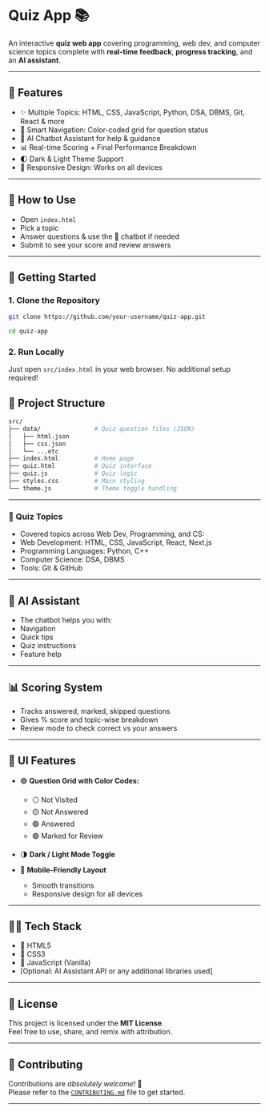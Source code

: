 # Quiz App 📚

An interactive **quiz web app** covering programming, web dev, and computer science topics complete with **real-time feedback**, **progress tracking**, and an **AI assistant**.

---

## 🚀 Features

- ✨ Multiple Topics: HTML, CSS, JavaScript, Python, DSA, DBMS, Git, React & more
- 🎯 Smart Navigation: Color-coded grid for question status
- 💬 AI Chatbot Assistant for help & guidance
- 📊 Real-time Scoring + Final Performance Breakdown
- 🌓 Dark & Light Theme Support
- 📱 Responsive Design: Works on all devices

---

## 🧠 How to Use

- Open `index.html`
- Pick a topic
- Answer questions & use the 💬 chatbot if needed
- Submit to see your score and review answers

---

## 🔧 Getting Started

### 1. Clone the Repository
```bash
git clone https://github.com/your-username/quiz-app.git
```
```bash
cd quiz-app
```

### 2. Run Locally
Just open `src/index.html` in your web browser. No additional setup required!

## 📁 Project Structure
```bash
src/
├── data/               # Quiz question files (JSON)
│   ├── html.json
│   ├── css.json
│   └── ...etc
├── index.html          # Home page
├── quiz.html           # Quiz interface
├── quiz.js             # Quiz logic
├── styles.css          # Main styling
└── theme.js            # Theme toggle handling
```

---

### 🧠 Quiz Topics
- Covered topics across Web Dev, Programming, and CS:
- Web Development: HTML, CSS, JavaScript, React, Next.js
- Programming Languages: Python, C++
- Computer Science: DSA, DBMS
- Tools: Git & GitHub

---

## 🤖 AI Assistant
- The chatbot helps you with:
- Navigation
- Quick tips
- Quiz instructions
- Feature help

--- 

## 📊 Scoring System
- Tracks answered, marked, skipped questions
- Gives % score and topic-wise breakdown
- Review mode to check correct vs your answers
  
---

## 🎨 UI Features

- 🟢 **Question Grid with Color Codes:**
  - ⚪ Not Visited  
  - 🟡 Not Answered  
  - 🟢 Answered  
  - 🟣 Marked for Review  

- 🌗 **Dark / Light Mode Toggle**

- 📱 **Mobile-Friendly Layout**  
  - Smooth transitions  
  - Responsive design for all devices  

---

## 🧑‍💻 Tech Stack

- 🔹 HTML5  
- 🔹 CSS3  
- 🔹 JavaScript (Vanilla)  
- [Optional: AI Assistant API or any additional libraries used]

---

## 📄 License

This project is licensed under the **MIT License**.  
Feel free to use, share, and remix with attribution.

---

## 🤝 Contributing

Contributions are *absolutely welcome*! 🚀  
Please refer to the [`CONTRIBUTING.md`](./CONTRIBUTING.md) file to get started.  

---
